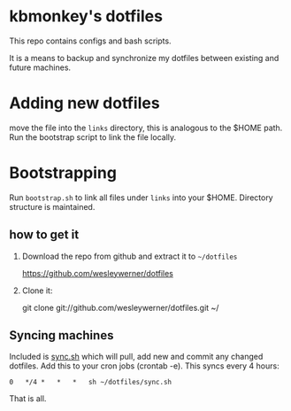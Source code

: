 # kbmonkey's dotfiles

This repo contains configs and bash scripts.

It is a means to backup and synchronize my dotfiles between existing and future machines.

# Adding new dotfiles

move the file into the `links` directory, this is analogous to the $HOME path. Run the bootstrap script to link the file locally.

# Bootstrapping

Run `bootstrap.sh` to link all files under `links` into your $HOME. Directory structure is maintained.

## how to get it

1) Download the repo from github and extract it to `~/dotfiles`

	https://github.com/wesleywerner/dotfiles

2) Clone it:

	git clone git://github.com/wesleywerner/dotfiles.git ~/

## Syncing machines

Included is [sync.sh](sync.sh) which will pull, add new and commit any changed dotfiles. Add this to your cron jobs (crontab -e). This syncs every 4 hours:

    0   */4 *   *   *   sh ~/dotfiles/sync.sh
 
That is all.
